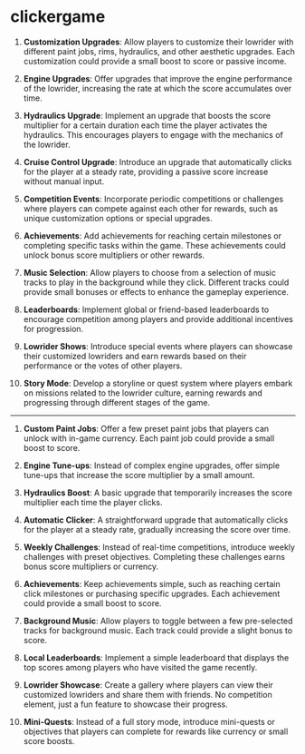 # clickergame

1. **Customization Upgrades**: Allow players to customize their lowrider with different paint jobs, rims, hydraulics, and other aesthetic upgrades. Each customization could provide a small boost to score or passive income.

2. **Engine Upgrades**: Offer upgrades that improve the engine performance of the lowrider, increasing the rate at which the score accumulates over time.

3. **Hydraulics Upgrade**: Implement an upgrade that boosts the score multiplier for a certain duration each time the player activates the hydraulics. This encourages players to engage with the mechanics of the lowrider.

4. **Cruise Control Upgrade**: Introduce an upgrade that automatically clicks for the player at a steady rate, providing a passive score increase without manual input.

5. **Competition Events**: Incorporate periodic competitions or challenges where players can compete against each other for rewards, such as unique customization options or special upgrades.

6. **Achievements**: Add achievements for reaching certain milestones or completing specific tasks within the game. These achievements could unlock bonus score multipliers or other rewards.

7. **Music Selection**: Allow players to choose from a selection of music tracks to play in the background while they click. Different tracks could provide small bonuses or effects to enhance the gameplay experience.

8. **Leaderboards**: Implement global or friend-based leaderboards to encourage competition among players and provide additional incentives for progression.

9. **Lowrider Shows**: Introduce special events where players can showcase their customized lowriders and earn rewards based on their performance or the votes of other players.

10. **Story Mode**: Develop a storyline or quest system where players embark on missions related to the lowrider culture, earning rewards and progressing through different stages of the game.

----

1. **Custom Paint Jobs**: Offer a few preset paint jobs that players can unlock with in-game currency. Each paint job could provide a small boost to score.

2. **Engine Tune-ups**: Instead of complex engine upgrades, offer simple tune-ups that increase the score multiplier by a small amount.

3. **Hydraulics Boost**: A basic upgrade that temporarily increases the score multiplier each time the player clicks.

4. **Automatic Clicker**: A straightforward upgrade that automatically clicks for the player at a steady rate, gradually increasing the score over time.

5. **Weekly Challenges**: Instead of real-time competitions, introduce weekly challenges with preset objectives. Completing these challenges earns bonus score multipliers or currency.

6. **Achievements**: Keep achievements simple, such as reaching certain click milestones or purchasing specific upgrades. Each achievement could provide a small boost to score.

7. **Background Music**: Allow players to toggle between a few pre-selected tracks for background music. Each track could provide a slight bonus to score.

8. **Local Leaderboards**: Implement a simple leaderboard that displays the top scores among players who have visited the game recently.

9. **Lowrider Showcase**: Create a gallery where players can view their customized lowriders and share them with friends. No competition element, just a fun feature to showcase their progress.

10. **Mini-Quests**: Instead of a full story mode, introduce mini-quests or objectives that players can complete for rewards like currency or small score boosts.
